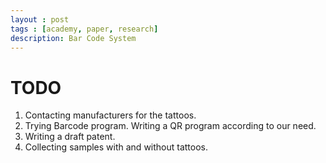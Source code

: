 ```yaml
---
layout : post
tags : [academy, paper, research]
description: Bar Code System
---
```


# **TODO**

1. Contacting manufacturers for the tattoos.
2. Trying Barcode program. Writing a QR program according to our need.
3. Writing a draft patent.
4. Collecting samples with and without tattoos.
